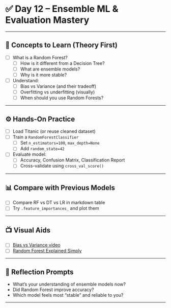 # ✅ Day 12 – Ensemble ML & Evaluation Mastery

---

## 📘 Concepts to Learn (Theory First)
- [ ] What is a Random Forest?
  - [ ] How is it different from a Decision Tree?
  - [ ] What are ensemble models?
  - [ ] Why is it more stable?
- [ ] Understand:
  - [ ] Bias vs Variance (and their tradeoff)
  - [ ] Overfitting vs underfitting (visually)
  - [ ] When should you use Random Forests?

---

## ⚙️ Hands-On Practice
- [ ] Load Titanic (or reuse cleaned dataset)
- [ ] Train a `RandomForestClassifier`
  - [ ] Set `n_estimators=100`, `max_depth=None`
  - [ ] Add `random_state=42`
- [ ] Evaluate model:
  - [ ] Accuracy, Confusion Matrix, Classification Report
  - [ ] Cross-validate using `cross_val_score()`

---

## 📊 Compare with Previous Models
- [ ] Compare RF vs DT vs LR in markdown table
- [ ] Try `.feature_importances_` and plot them

---

## 📺 Visual Aids
- [ ] [Bias vs Variance video](https://www.youtube.com/watch?v=EuBBz3bI-aA)
- [ ] [Random Forest Explained Simply](https://www.youtube.com/watch?v=J4Wdy0Wc_xQ)

---

## 📝 Reflection Prompts
- What’s your understanding of ensemble models now?
- Did Random Forest improve accuracy?
- Which model feels most “stable” and reliable to you?


---
